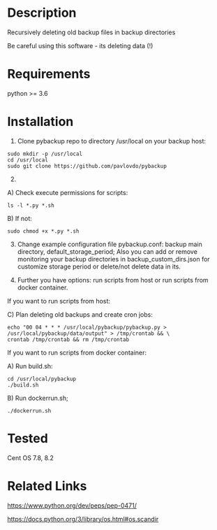 Description
===========
Recursively deleting old backup files in backup directories

Be careful using this software - its deleting data (!)


Requirements
============
python >= 3.6


Installation
============
1) Clone pybackup repo to directory /usr/local on your backup host:
```
sudo mkdir -p /usr/local
cd /usr/local
sudo git clone https://github.com/pavlovdo/pybackup
```

2) 
A) Check execute permissions for scripts:
```
ls -l *.py *.sh
```
B) If not:
```
sudo chmod +x *.py *.sh
```

3) Change example configuration file pybackup.conf: backup main directory, default_storage_period;
Also you can add or remove monitoring your backup directories in backup_custom_dirs.json for customize
 storage period or delete/not delete data in its.

4) Further you have options: run scripts from host or run scripts from docker container.

If you want to run scripts from host:

C) Plan deleting old backups and create cron jobs:
```
echo "00 04 * * * /usr/local/pybackup/pybackup.py > /usr/local/pybackup/data/output" > /tmp/crontab && \
crontab /tmp/crontab && rm /tmp/crontab
```

If you want to run scripts from docker container:

A) Run build.sh:
```
cd /usr/local/pybackup
./build.sh
```

B) Run dockerrun.sh;
```
./dockerrun.sh
```


Tested
======
Cent OS 7.8, 8.2



Related Links
=============
https://www.python.org/dev/peps/pep-0471/

https://docs.python.org/3/library/os.html#os.scandir
